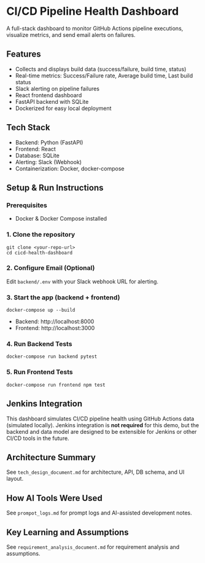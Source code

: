 # CI/CD Pipeline Health Dashboard

A full-stack dashboard to monitor GitHub Actions pipeline executions, visualize metrics, and send email alerts on failures.

## Features
- Collects and displays build data (success/failure, build time, status)
- Real-time metrics: Success/Failure rate, Average build time, Last build status
- Slack alerting on pipeline failures
- React frontend dashboard
- FastAPI backend with SQLite
- Dockerized for easy local deployment

## Tech Stack
- Backend: Python (FastAPI)
- Frontend: React
- Database: SQLite
- Alerting: Slack (Webhook)
- Containerization: Docker, docker-compose

## Setup & Run Instructions

### Prerequisites
- Docker & Docker Compose installed

### 1. Clone the repository
```
git clone <your-repo-url>
cd cicd-health-dashboard
```

### 2. Configure Email (Optional)
Edit `backend/.env` with your Slack webhook URL for alerting.

### 3. Start the app (backend + frontend)
```
docker-compose up --build
```
- Backend: http://localhost:8000
- Frontend: http://localhost:3000

### 4. Run Backend Tests
```
docker-compose run backend pytest
```

### 5. Run Frontend Tests
```
docker-compose run frontend npm test
```

## Jenkins Integration
This dashboard simulates CI/CD pipeline health using GitHub Actions data (simulated locally). Jenkins integration is **not required** for this demo, but the backend and data model are designed to be extensible for Jenkins or other CI/CD tools in the future.

## Architecture Summary
See `tech_design_document.md` for architecture, API, DB schema, and UI layout.

## How AI Tools Were Used
See `prompot_logs.md` for prompt logs and AI-assisted development notes.

## Key Learning and Assumptions
See `requirement_analysis_document.md` for requirement analysis and assumptions.
